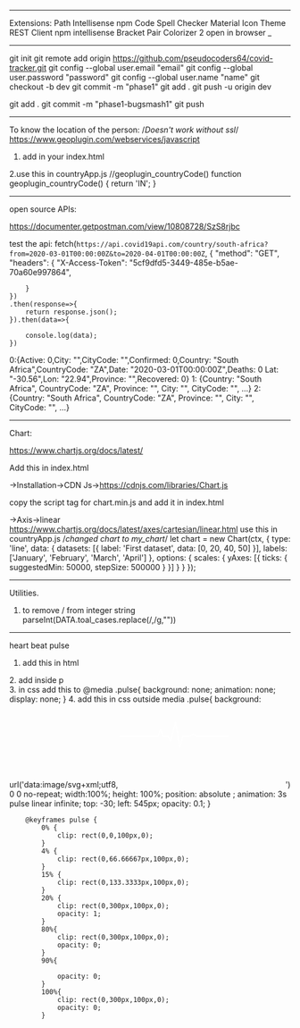 _________________________________________________________________________
Extensions:
Path Intellisense
npm
Code Spell Checker
Material Icon Theme
REST Client
npm intellisense
Bracket Pair Colorizer 2
open in browser
_
_________________________________________________________________________________________________
git init
git remote add origin https://github.com/pseudocoders64/covid-tracker.git
git config --global user.email "email"
git config --global user.password "password"
git config --global user.name "name"
git checkout -b dev
git commit -m "phase1"
git add .
git push -u origin dev


git add .
git commit -m  "phase1-bugsmash1"
git push
_____________________________________________________________________________________________________
To know the location of the person:
/*Doesn't work without ssl*/
https://www.geoplugin.com/webservices/javascript
1. add  in your index.html
<script language="JavaScript" src="http://www.geoplugin.net/javascript.gp" type="text/javascript"></script>

2.use this in countryApp.js
//geoplugin_countryCode()
function geoplugin_countryCode() { return 'IN'; }

______________________________________________________________________________________________________
open source APIs:

https://documenter.getpostman.com/view/10808728/SzS8rjbc

test the api:
fetch(`https://api.covid19api.com/country/south-africa?from=2020-03-01T00:00:00Z&to=2020-04-01T00:00:00Z`, {
		"method": "GET",
		"headers": {
			"X-Access-Token": "5cf9dfd5-3449-485e-b5ae-70a60e997864",
			
		}
	})
	.then(response=>{
		return response.json();
	}).then(data=>{
		
		console.log(data);
	})

0:{Active: 0,City: "",CityCode: "",Confirmed: 0,Country: "South Africa",CountryCode: "ZA",Date: "2020-03-01T00:00:00Z",Deaths: 0
Lat: "-30.56",Lon: "22.94",Province: "",Recovered: 0}
1: {Country: "South Africa", CountryCode: "ZA", Province: "", City: "", CityCode: "", …}
2: {Country: "South Africa", CountryCode: "ZA", Province: "", City: "", CityCode: "", …}
__________________________________________________________________________________________________________
Chart:

https://www.chartjs.org/docs/latest/

Add this in index.html
<div class="chart">
    <canvas id="axes_line_chart"></canvas>
</div>

->Installation->CDN Js->https://cdnjs.com/libraries/Chart.js

copy the script tag for chart.min.js and add it in index.html
<script src="https://cdnjs.cloudflare.com/ajax/libs/Chart.js/2.9.4/Chart.min.js" integrity="sha512-d9xgZrVZpmmQlfonhQUvTR7lMPtO7NkZMkA0ABN3PHCbKA5nqylQ/yWlFAyY6hYgdF1Qh6nYiuADWwKB4C2WSw==" crossorigin="anonymous"></script>


->Axis->linear
https://www.chartjs.org/docs/latest/axes/cartesian/linear.html
use this in countryApp.js /*changed chart to my_chart*/
let chart = new Chart(ctx, {
    type: 'line',
    data: {
        datasets: [{
            label: 'First dataset',
            data: [0, 20, 40, 50]
        }],
        labels: ['January', 'February', 'March', 'April']
    },
    options: {
        scales: {
            yAxes: [{
                ticks: {
                    suggestedMin: 50000,
                    stepSize: 500000
                }
            }]
        }
    }
});


_______________________________________________________________________________________________
Utilities.

1. to remove / from integer string
parseInt(DATA.toal_cases.replace(/,/g,""))
________________________________________________________________________________________________

heart beat pulse

1. add this in html
<link rel="stylesheet" href="https://cdnjs.cloudflare.com/ajax/libs/meyer-reset/2.0/reset.min.css">
2. add inside p
<div class="pulse"></div>
3. in css add this to @media
.pulse{           
        background: none;
        animation: none;
        display: none;
    }
4. add this in css outside media
.pulse{           
            background: url('data:image/svg+xml;utf8,<svg  xmlns="http://www.w3.org/2000/svg" xmlns:xlink="https://www.w3.org/1999/xlink"  xml:space="preserve" > <polyline fill="none"  stroke-width="2px" stroke="white" points="2.4,58.7 70.8,58.7 76.1,46.2 81.1,58.7 89.9,58.7 93.8,66.5 102.8,32.7 110.6,78.7 115.3,58.7 126.4,58.7 134.4,54.7 142.4,58.7 197.8,58.7"/></svg>') 0 0 no-repeat;
            width:100%;
            height: 100%;
            position: absolute ;
            animation: 3s pulse linear infinite;
            top: -30;
            left: 545px;
            opacity: 0.1;
        }
       
        @keyframes pulse {
            0% {
                clip: rect(0,0,100px,0);
            }
            4% {
                clip: rect(0,66.66667px,100px,0);
            }
            15% {
                clip: rect(0,133.3333px,100px,0);
            }
            20% {
                clip: rect(0,300px,100px,0);
                opacity: 1;
            }
            80%{
                clip: rect(0,300px,100px,0);
                opacity: 0;
            }
            90%{
               
                opacity: 0;
            }
            100%{
                clip: rect(0,300px,100px,0);
                opacity: 0;
            }